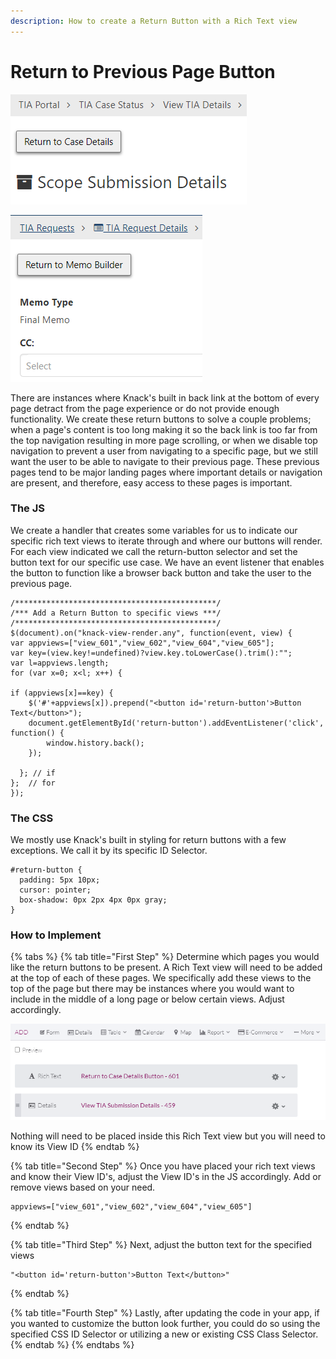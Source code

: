 ```yaml
---
description: How to create a Return Button with a Rich Text view
---
```


# Return to Previous Page Button

![With disabled navigation, we provide a top of page return button for users](../../.gitbook/assets/image%20%2859%29.png)

![Return button allows user to escape a lengthy edit page without having to scroll to the bottom](../../.gitbook/assets/image%20%2858%29.png)

There are instances where Knack's built in back link at the bottom of every page detract from the page experience or do not provide enough functionality. We create these return buttons to solve a couple problems; when a page's content is too long making it so the back link is too far from the top navigation resulting in more page scrolling, or when we disable top navigation to prevent a user from navigating to a specific page, but we still want the user to be able to navigate to their previous page. These previous pages tend to be major landing pages where important details or navigation are present, and therefore, easy access to these pages is important.

### The JS

We create a handler that creates some variables for us to indicate our specific rich text views to iterate through and where our buttons will render. For each view indicated we call the return-button selector and set the button text for our specific use case. We have an event listener that enables the button to function like a browser back button and take the user to the previous page.

```text
/*********************************************/
/*** Add a Return Button to specific views ***/
/*********************************************/
$(document).on("knack-view-render.any", function(event, view) {
var appviews=["view_601","view_602","view_604","view_605"];
var key=(view.key!=undefined)?view.key.toLowerCase().trim():"";
var l=appviews.length;
for (var x=0; x<l; x++) {

if (appviews[x]==key) {
	$('#'+appviews[x]).prepend("<button id='return-button'>Button Text</button>");
	document.getElementById('return-button').addEventListener('click', function() {
      	window.history.back();
    });        

  }; // if  
};	// for
});
```

### The CSS

We mostly use Knack's built in styling for return buttons with a few exceptions. We call it by its specific ID Selector.

```text
#return-button {
  padding: 5px 10px;
  cursor: pointer;
  box-shadow: 0px 2px 4px 0px gray;
}
```

### How to Implement

{% tabs %}
{% tab title="First Step" %}
Determine which pages you would like the return buttons to be present. A Rich Text view will need to be added at the top of each of these pages. We specifically add these views to the top of the page but there may be instances where you would want to include in the middle of a long page or below certain views. Adjust accordingly.

![](../../.gitbook/assets/image%20%2855%29.png)

Nothing will need to be placed inside this Rich Text view but you will need to know its View ID
{% endtab %}

{% tab title="Second Step" %}
Once you have placed your rich text views and know their View ID's, adjust the View ID's in the JS accordingly. Add or remove views based on your need.

```text
appviews=["view_601","view_602","view_604","view_605"]
```
{% endtab %}

{% tab title="Third Step" %}
Next, adjust the button text for the specified views

```text
"<button id='return-button'>Button Text</button>"
```
{% endtab %}

{% tab title="Fourth Step" %}
Lastly, after updating the code in your app, if you wanted to customize the button look further, you could do so using the specified CSS ID Selector or utilizing a new or existing CSS Class Selector.
{% endtab %}
{% endtabs %}





